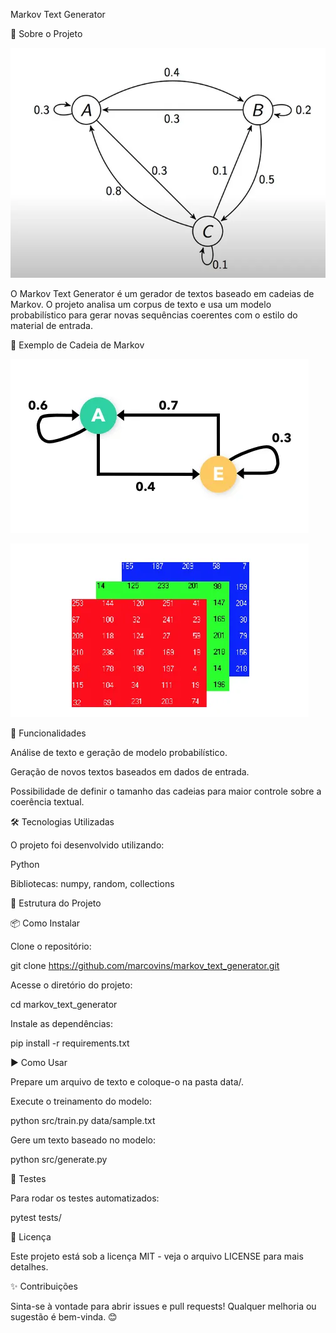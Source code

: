 Markov Text Generator

📌 Sobre o Projeto

![alt text](utils/icons/image-3.png)

O Markov Text Generator é um gerador de textos baseado em cadeias de Markov. O projeto analisa um corpus de texto e usa um modelo probabilístico para gerar novas sequências coerentes com o estilo do material de entrada.

🔗 Exemplo de Cadeia de Markov

![alt text](utils/icons/image-2.png)

![alt text](utils/icons/image-1.png)

🚀 Funcionalidades

Análise de texto e geração de modelo probabilístico.

Geração de novos textos baseados em dados de entrada.

Possibilidade de definir o tamanho das cadeias para maior controle sobre a coerência textual.

🛠 Tecnologias Utilizadas

O projeto foi desenvolvido utilizando:

Python

Bibliotecas: numpy, random, collections

📂 Estrutura do Projeto



📦 Como Instalar

Clone o repositório:

git clone https://github.com/marcovins/markov_text_generator.git

Acesse o diretório do projeto:

cd markov_text_generator

Instale as dependências:

pip install -r requirements.txt

▶️ Como Usar

Prepare um arquivo de texto e coloque-o na pasta data/.

Execute o treinamento do modelo:

python src/train.py data/sample.txt

Gere um texto baseado no modelo:

python src/generate.py

🧪 Testes

Para rodar os testes automatizados:

pytest tests/

📄 Licença

Este projeto está sob a licença MIT - veja o arquivo LICENSE para mais detalhes.

✨ Contribuições

Sinta-se à vontade para abrir issues e pull requests! Qualquer melhoria ou sugestão é bem-vinda. 😊
